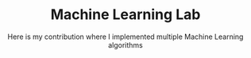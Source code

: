 <div align="center">
  <h1>Machine Learning Lab</h1>
  <p>Here is my contribution where I implemented multiple Machine Learning algorithms</p>
</div>

